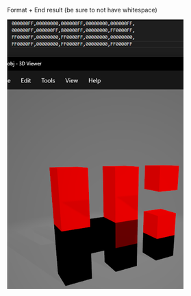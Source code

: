 Format + End result (be sure to not have whitespace)

![alt text](https://raw.githubusercontent.com/ThePixelGamer/RGBA-To-3DPixels/master/3dpixels.png)
